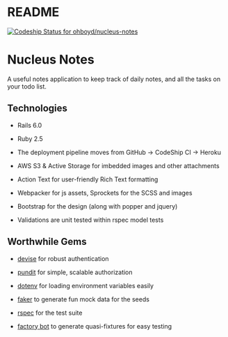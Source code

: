 # README

[![Codeship Status for ohboyd/nucleus-notes](https://app.codeship.com/projects/606edc30-ac99-0138-3e80-1a43eebcb420/status?branch=master)](https://app.codeship.com/projects/403406)


# Nucleus Notes
A useful notes application to keep track of daily notes, and all the tasks on your todo list.

## Technologies

- Rails 6.0

- Ruby 2.5

- The deployment pipeline moves from GitHub -> CodeShip CI -> Heroku

- AWS S3 & Active Storage for imbedded images and other attachments

- Action Text for user-friendly Rich Text formatting

- Webpacker for js assets, Sprockets for the SCSS and images

- Bootstrap for the design (along with popper and jquery)

- Validations are unit tested within rspec model tests


## Worthwhile Gems

- [devise](https://github.com/heartcombo/devise) for robust authentication

- [pundit](https://github.com/varvet/pundit) for simple, scalable authorization

- [dotenv](https://github.com/bkeepers/dotenv) for loading environment variables easily

- [faker](https://github.com/faker-ruby/faker) to generate fun mock data for the seeds

- [rspec](https://github.com/rspec/rspec-rails) for the test suite

- [factory bot](https://github.com/thoughtbot/factory_bot_rails) to generate quasi-fixtures for easy testing
